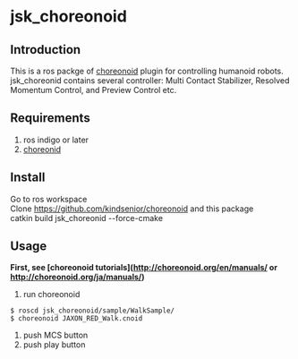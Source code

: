 # jsk_choreonoid
Introduction
------------
This is a ros packge of [choreonoid](http://choreonoid.org/) plugin for controlling humanoid robots.  
jsk_choreonid contains several controller: Multi Contact Stabilizer, Resolved Momentum Control, and Preview Control etc.  

Requirements
------------
1. ros indigo or later
1. [choreonid](https://github.com/kindsenior/choreonoid)

Install
-------
Go to ros workspace  
Clone https://github.com/kindsenior/choreonoid and this package  
catkin build jsk_choreonid --force-cmake  

Usage
-----
**First, see [choreonoid tutorials](http://choreonoid.org/en/manuals/ or http://choreonoid.org/ja/manuals/)**

1. run choreonoid

  ```
  $ roscd jsk_choreonoid/sample/WalkSample/
  $ choreonoid JAXON_RED_Walk.cnoid
  ```
1. push MCS button
1. push play button
